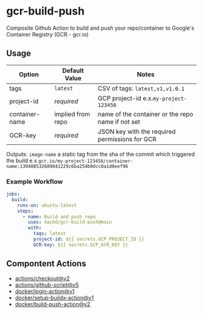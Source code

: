 # gcr-build-push
Composite Github Action to build and push your repo/container to Google's Container Registry (GCR - gcr.io)

## Usage
| Option | Default Value | Notes |
| ------------ | ------------ | ------------ |
| tags           | `latest`          | CSV of tags: `latest,v1,v1.0.1`  |
| project-id     | *required*        | GCP project-id e.x.`my-project-123456`  |
| container-name | implied from repo | name of the container or the repo name if not set  |
| GCR-key        | *required*        | JSON key with the required permissions for GCR  |

Outputs: `image-name` a static tag from the sha of the commit which triggered the build e.x.`gcr.io/my-project-123456/container-name:139408532689841229c6ba254b0dcc8a1d8eef96`

### Example Workflow
```yaml
jobs:
  build:
    runs-on: ubuntu-latest
    steps:
      - name: Build and push repo
        uses: dacbd/gcr-build-push@main
        with:
          tags: latest
          project-id: ${{ secrets.GCP_PROJECT_ID }}
          GCR-key: ${{ secrets.GCP_GCR_KEY }}
```

## Compontent Actions
- [actions/checkout@v2](https://github.com/actions/checkout/tree/v2)
- [actions/github-script@v5](https://github.com/actions/github-script/tree/v5)
- [docker/login-action@v1](https://github.com/docker/login-action/tree/v1)
- [docker/setup-buildx-action@v1](https://github.com/docker/setup-buildx-action/tree/v1)
- [docker/build-push-action@v2](https://github.com/docker/build-push-action/tree/v2)
